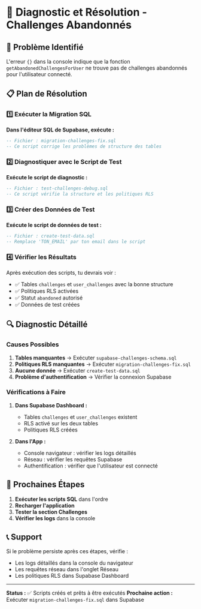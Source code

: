 # 🔧 Diagnostic et Résolution - Challenges Abandonnés

## 🚨 Problème Identifié

L'erreur `{}` dans la console indique que la fonction `getAbandonedChallengesForUser` ne trouve pas de challenges abandonnés pour l'utilisateur connecté.

## 📋 Plan de Résolution

### 1️⃣ Exécuter la Migration SQL

**Dans l'éditeur SQL de Supabase, exécute :**

```sql
-- Fichier : migration-challenges-fix.sql
-- Ce script corrige les problèmes de structure des tables
```

### 2️⃣ Diagnostiquer avec le Script de Test

**Exécute le script de diagnostic :**

```sql
-- Fichier : test-challenges-debug.sql
-- Ce script vérifie la structure et les politiques RLS
```

### 3️⃣ Créer des Données de Test

**Exécute le script de données de test :**

```sql
-- Fichier : create-test-data.sql
-- Remplace 'TON_EMAIL' par ton email dans le script
```

### 4️⃣ Vérifier les Résultats

Après exécution des scripts, tu devrais voir :

- ✅ Tables `challenges` et `user_challenges` avec la bonne structure
- ✅ Politiques RLS activées
- ✅ Statut `abandoned` autorisé
- ✅ Données de test créées

## 🔍 Diagnostic Détaillé

### Causes Possibles

1. **Tables manquantes** → Exécuter `supabase-challenges-schema.sql`
2. **Politiques RLS manquantes** → Exécuter `migration-challenges-fix.sql`
3. **Aucune donnée** → Exécuter `create-test-data.sql`
4. **Problème d'authentification** → Vérifier la connexion Supabase

### Vérifications à Faire

1. **Dans Supabase Dashboard :**
   - Tables `challenges` et `user_challenges` existent
   - RLS activé sur les deux tables
   - Politiques RLS créées

2. **Dans l'App :**
   - Console navigateur : vérifier les logs détaillés
   - Réseau : vérifier les requêtes Supabase
   - Authentification : vérifier que l'utilisateur est connecté

## 🚀 Prochaines Étapes

1. **Exécuter les scripts SQL** dans l'ordre
2. **Recharger l'application** 
3. **Tester la section Challenges** 
4. **Vérifier les logs** dans la console

## 📞 Support

Si le problème persiste après ces étapes, vérifie :

- Les logs détaillés dans la console du navigateur
- Les requêtes réseau dans l'onglet Réseau
- Les politiques RLS dans Supabase Dashboard

---

**Status :** ✅ Scripts créés et prêts à être exécutés
**Prochaine action :** Exécuter `migration-challenges-fix.sql` dans Supabase 